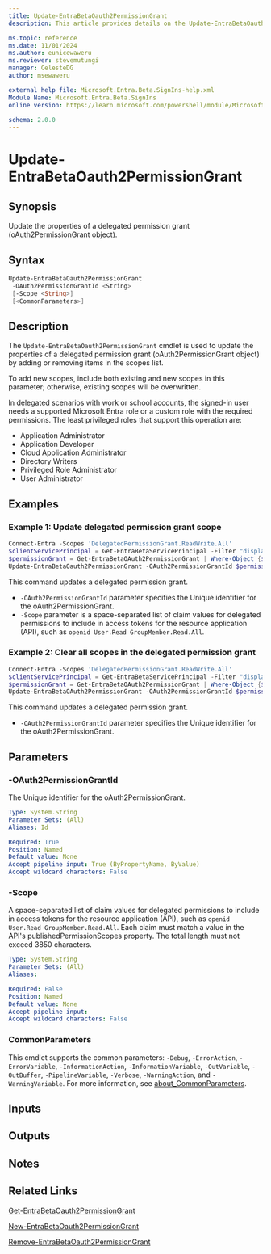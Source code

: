 ```yaml
---
title: Update-EntraBetaOauth2PermissionGrant
description: This article provides details on the Update-EntraBetaOauth2PermissionGrant command.

ms.topic: reference
ms.date: 11/01/2024
ms.author: eunicewaweru
ms.reviewer: stevemutungi
manager: CelesteDG
author: msewaweru

external help file: Microsoft.Entra.Beta.SignIns-help.xml
Module Name: Microsoft.Entra.Beta.SignIns
online version: https://learn.microsoft.com/powershell/module/Microsoft.Entra.Beta.SignIns/Update-EntraBetaOauth2PermissionGrant

schema: 2.0.0
---
```


# Update-EntraBetaOauth2PermissionGrant

## Synopsis

Update the properties of a delegated permission grant (oAuth2PermissionGrant object).

## Syntax

```powershell
Update-EntraBetaOauth2PermissionGrant
 -OAuth2PermissionGrantId <String>
 [-Scope <String>]
 [<CommonParameters>]
```

## Description

The `Update-EntraBetaOauth2PermissionGrant` cmdlet is used to update the properties of a delegated permission grant (oAuth2PermissionGrant object) by adding or removing items in the scopes list.

To add new scopes, include both existing and new scopes in this parameter; otherwise, existing scopes will be overwritten.

In delegated scenarios with work or school accounts, the signed-in user needs a supported Microsoft Entra role or a custom role with the required permissions. The least privileged roles that support this operation are:

- Application Administrator
- Application Developer
- Cloud Application Administrator
- Directory Writers
- Privileged Role Administrator
- User Administrator

## Examples

### Example 1: Update delegated permission grant scope

```powershell
Connect-Entra -Scopes 'DelegatedPermissionGrant.ReadWrite.All'
$clientServicePrincipal = Get-EntraBetaServicePrincipal -Filter "displayName eq 'My application'"
$permissionGrant = Get-EntraBetaOAuth2PermissionGrant | Where-Object {$_.ClientId -eq $clientServicePrincipal.Id -and $_.Scope -eq 'Directory.Read.All'}
Update-EntraBetaOauth2PermissionGrant -OAuth2PermissionGrantId $permissionGrant.Id -Scope 'Directory.Read.All User.Read.All'
```

This command updates a delegated permission grant.

- `-OAuth2PermissionGrantId` parameter specifies the Unique identifier for the oAuth2PermissionGrant.
- `-Scope` parameter is a space-separated list of claim values for delegated permissions to include in access tokens for the resource application (API), such as `openid User.Read GroupMember.Read.All`.

### Example 2: Clear all scopes in the delegated permission grant

```powershell
Connect-Entra -Scopes 'DelegatedPermissionGrant.ReadWrite.All'
$clientServicePrincipal = Get-EntraBetaServicePrincipal -Filter "displayName eq 'My application'"
$permissionGrant = Get-EntraBetaOAuth2PermissionGrant | Where-Object {$_.ClientId -eq $clientServicePrincipal.Id -and $_.Scope -eq 'Directory.Read.All'}
Update-EntraBetaOAuth2PermissionGrant -OAuth2PermissionGrantId $permissionGrant.Id -Scope ''
```

This command updates a delegated permission grant.

- `-OAuth2PermissionGrantId` parameter specifies the Unique identifier for the oAuth2PermissionGrant.

## Parameters

### -OAuth2PermissionGrantId

The Unique identifier for the oAuth2PermissionGrant.

```yaml
Type: System.String
Parameter Sets: (All)
Aliases: Id

Required: True
Position: Named
Default value: None
Accept pipeline input: True (ByPropertyName, ByValue)
Accept wildcard characters: False
```

### -Scope

A space-separated list of claim values for delegated permissions to include in access tokens for the resource application (API), such as `openid User.Read GroupMember.Read.All`. Each claim must match a value in the API's publishedPermissionScopes property. The total length must not exceed 3850 characters.

```yaml
Type: System.String
Parameter Sets: (All)
Aliases:

Required: False
Position: Named
Default value: None
Accept pipeline input: 
Accept wildcard characters: False
```

### CommonParameters

This cmdlet supports the common parameters: `-Debug`, `-ErrorAction`, `-ErrorVariable`, `-InformationAction`, `-InformationVariable`, `-OutVariable`, `-OutBuffer`, `-PipelineVariable`, `-Verbose`, `-WarningAction`, and `-WarningVariable`. For more information, see [about_CommonParameters](https://go.microsoft.com/fwlink/?LinkID=113216).

## Inputs

## Outputs

## Notes

## Related Links

[Get-EntraBetaOauth2PermissionGrant](Get-EntraBetaOAuth2PermissionGrant.md)

[New-EntraBetaOauth2PermissionGrant](New-EntraBetaOauth2PermissionGrant.md)

[Remove-EntraBetaOauth2PermissionGrant](Remove-EntraBetaOAuth2PermissionGrant.md)
